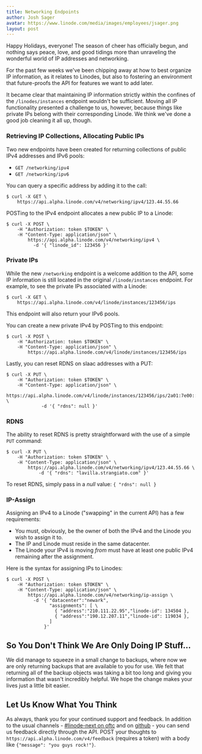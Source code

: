 ```yaml
---
title: Networking Endpoints
author: Josh Sager
avatar: https://www.linode.com/media/images/employees/jsager.png
layout: post
---
```


Happy Holidays, everyone! The season of cheer has officially begun, and
nothing says peace, love, and good tidings more than unraveling the
wonderful world of IP addresses and networking.

For the past few weeks we've been chipping away at how to best organize
IP information, as it relates to Linodes, but
also to fostering an environment that future-proofs the API for
features we want to add later.

It became clear that maintaining IP information strictly within the
confines of the `/linodes/instances` endpoint wouldn't be sufficient.
Moving all IP functionality presented a challenge to us, however,
because things like private IPs belong with their corresponding Linode.
We think we've done a good job cleaning it all up, though.

### Retrieving IP Collections, Allocating Public IPs

Two new endpoints have been created for returning collections of
public IPv4 addresses and IPv6 pools:

* `GET /networking/ipv4`
* `GET /networking/ipv6`

You can query a specific address by adding it to the call:

```
$ curl -X GET \
    https://api.alpha.linode.com/v4/networking/ipv4/123.44.55.66
```

POSTing to the IPv4 endpoint allocates a new public IP to a
Linode:

```
$ curl -X POST \
    -H "Authorization: token $TOKEN" \
    -H "Content-Type: application/json" \
        https://api.alpha.linode.com/v4/networking/ipv4 \
          -d '{ "linode_id": 123456 }'
```

### Private IPs

While the new `/networking` endpoint is a welcome addition to the API,
some IP information is still located in the original
`/linode/instances` endpoint. For example, to see the private IPs
associated with a Linode:

```
$ curl -X GET \
    https://api.alpha.linode.com/v4/linode/instances/123456/ips
```

This endpoint will also return your IPv6 pools.

You can create a new private IPv4 by POSTing to this endpoint:

```
$ curl -X POST \
    -H "Authorization: token $TOKEN" \
    -H "Content-Type: application/json" \
        https://api.alpha.linode.com/v4/linode/instances/123456/ips
```

Lastly, you can reset RDNS on slaac addresses with a PUT:

```
$ curl -X PUT \
    -H "Authorization: token $TOKEN" \
    -H "Content-Type: application/json" \
        https://api.alpha.linode.com/v4/linode/instances/123456/ips/2a01:7e00::f03c:91ff:fe96:46b2 \
             -d '{ "rdns": null }'
```



### RDNS

The ability to reset RDNS is pretty straightforward with the use of a
simple `PUT` command:

```
$ curl -X PUT \
    -H "Authorization: token $TOKEN" \
    -H "Content-Type: application/json" \
        https://api.alpha.linode.com/v4/networking/ipv4/123.44.55.66 \
            -d '{ "rdns": "lavilla.strangiato.com" }'
```

To reset RDNS, simply pass in a _null_ value: `{ "rdns": null }`

### IP-Assign

Assigning an IPv4 to a Linode ("swapping" in the current
API) has a few requirements:

* You must, obviously, be the owner of both the IPv4 and the Linode you
wish to assign it to.
* The IP and Linode must reside in the same datacenter.
* The Linode your IPv4 is moving _from_ must have at least one public
IPv4 remaining after the assignment.

Here is the syntax for assigning IPs to Linodes:

```
$ curl -X POST \
    -H "Authorization: token $TOKEN" \
    -H "Content-Type: application/json" \
        https://api.alpha.linode.com/v4/networking/ip-assign \
          -d '{ "datacenter":"newark",
                "assignments": [ \
                  { "address":"210.111.22.95","linode-id": 134504 },
                  { "address":"190.12.207.11","linode-id": 119034 },
                ]
              }'
```

## So You Don't Think We Are Only Doing IP Stuff...

We did manage to squeeze in a small change to backups, where now we are
only returning backups that are available to you for use. We felt that
returning all of the backup objects was taking a bit too long and giving
you information that wasn't incredibly helpful. We hope the change
makes your lives just a little bit easier.


## Let Us Know What You Think

As always, thank you for your continued support and feedback.  In addition to the usual channels -
[#linode-next on oftc](https://webchat.oftc.net/?channels=linode-next&uio=d4)
and on [github](https://github.com/linode/developers) - you can send us feedback directly through the API.  POST
your thoughts to `https://api.alpha.linode.com/v4/feedback` (requires a token) with a body like `{"message": "you guys rock!"}`.
